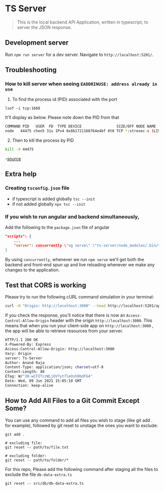 # TS Server 

>This is the local backend API Application, written in typescript, to server the JSON response.


## Development server

Run `npm run server` for a dev server. Navigate to `http://localhost:5201/`. 


## Troubleshooting
### How to kill server when seeing `EADDRINUSE: address already in use`

1. To find the process id (PID) associated with the port

```shell
lsof -i tcp:1668
```

It'll display as below. Please note down the PID from that

```bash
COMMAND PID   USER  FD  TYPE DEVICE                SIZE/OFF NODE NAME
node   44475 chen5 31u IPv4 0x8b1721168764e4bf 0t0 TCP *:strexec-s (LISTEN)
```

2. Then to kill the process by PID

```bash
kill -9 44475
```

-[source](https://levelup.gitconnected.com/how-to-kill-server-when-seeing-eaddrinuse-address-already-in-use-16c4c4d7fe5d "How to kill server when seeing \"EADDRINUSE: address already in use\"")

## Extra help

### Creating `tsconfig.json` file

- if typescript is added globally
`tsc --init`
- if not added globally
`npx tsc --init`

### If you wish to run angular and backend simultaneously,

Add the following to the `package.json` file of angular

```json
"scripts": {
    ...
    "server": concurrently \"ng serve\" \"ts-server/node_modules/.bin/ts-node-dev server/server.ts\"
}
```
By using `concurrently`, whenever we run `npm serve` we'll get both the backend and front-end spun up and live reloading whenever we make any changes to the application.

## Test that CORS is working

Please try to run the following cURL command simulation in your terminal:

```bash
curl -H "Origin: http://localhost:3000" --head http://localhost:5201/api/v1/your-name

```
If you check the response, you'll notice that there is now an `Access-Control-Allow-Origin` header with the origin `http://localhost:3000`. This means that when you run your client-side app on `http://localhost:3000` , the app will be able to retrieve resources from your server.

```bash
HTTP/1.1 200 OK
X-Powered-By: Express
Access-Control-Allow-Origin: http://localhost:3000
Vary: Origin
server: Ts-Server
Author: Anand Raja
Content-Type: application/json; charset=utf-8
Content-Length: 48
ETag: W/"30-wCFITczWLjOV7yt7leOshObdFG4"
Date: Wed, 09 Jun 2021 15:05:10 GMT
Connection: keep-alive
```

## How to Add All Files to a Git Commit Except Some?

You can use any command to add all files you wish to stage (like git add . for example), followed by git reset to unstage the ones you want to exclude: 

```ignore
git add .

# excluding file:
git reset -- path/to/file.txt

# excluding folder:
git reset -- path/to/folder/*
```

For this repo, Please add the following command after staging all the files to exclude the file `db-data-extra.ts`

```git
git reset -- src/db/db-data-extra.ts
```